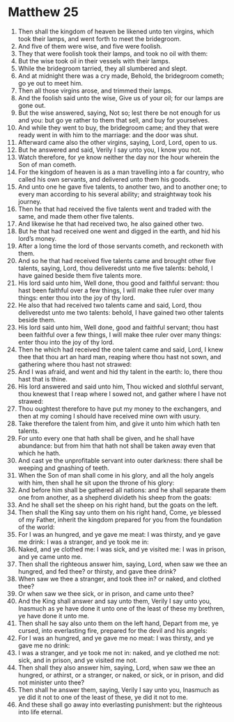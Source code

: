 ﻿# Matthew 25
1. Then shall the kingdom of heaven be likened unto ten virgins, which took their lamps, and went forth to meet the bridegroom. 
2. And five of them were wise, and five were foolish. 
3. They that were foolish took their lamps, and took no oil with them: 
4. But the wise took oil in their vessels with their lamps. 
5. While the bridegroom tarried, they all slumbered and slept. 
6. And at midnight there was a cry made, Behold, the bridegroom cometh; go ye out to meet him. 
7. Then all those virgins arose, and trimmed their lamps. 
8. And the foolish said unto the wise, Give us of your oil; for our lamps are gone out. 
9. But the wise answered, saying, Not so; lest there be not enough for us and you: but go ye rather to them that sell, and buy for yourselves. 
10. And while they went to buy, the bridegroom came; and they that were ready went in with him to the marriage: and the door was shut. 
11. Afterward came also the other virgins, saying, Lord, Lord, open to us. 
12. But he answered and said, Verily I say unto you, I know you not. 
13. Watch therefore, for ye know neither the day nor the hour wherein the Son of man cometh. 
14.  For the kingdom of heaven is as a man travelling into a far country, who called his own servants, and delivered unto them his goods. 
15. And unto one he gave five talents, to another two, and to another one; to every man according to his several ability; and straightway took his journey. 
16. Then he that had received the five talents went and traded with the same, and made them other five talents. 
17. And likewise he that had received two, he also gained other two. 
18. But he that had received one went and digged in the earth, and hid his lord’s money. 
19. After a long time the lord of those servants cometh, and reckoneth with them. 
20. And so he that had received five talents came and brought other five talents, saying, Lord, thou deliveredst unto me five talents: behold, I have gained beside them five talents more. 
21. His lord said unto him, Well done, thou good and faithful servant: thou hast been faithful over a few things, I will make thee ruler over many things: enter thou into the joy of thy lord. 
22. He also that had received two talents came and said, Lord, thou deliveredst unto me two talents: behold, I have gained two other talents beside them. 
23. His lord said unto him, Well done, good and faithful servant; thou hast been faithful over a few things, I will make thee ruler over many things: enter thou into the joy of thy lord. 
24. Then he which had received the one talent came and said, Lord, I knew thee that thou art an hard man, reaping where thou hast not sown, and gathering where thou hast not strawed: 
25. And I was afraid, and went and hid thy talent in the earth: lo, there thou hast that is thine. 
26. His lord answered and said unto him, Thou wicked and slothful servant, thou knewest that I reap where I sowed not, and gather where I have not strawed: 
27. Thou oughtest therefore to have put my money to the exchangers, and then at my coming I should have received mine own with usury. 
28. Take therefore the talent from him, and give it unto him which hath ten talents. 
29. For unto every one that hath shall be given, and he shall have abundance: but from him that hath not shall be taken away even that which he hath. 
30. And cast ye the unprofitable servant into outer darkness: there shall be weeping and gnashing of teeth. 
31.  When the Son of man shall come in his glory, and all the holy angels with him, then shall he sit upon the throne of his glory: 
32. And before him shall be gathered all nations: and he shall separate them one from another, as a shepherd divideth his sheep from the goats: 
33. And he shall set the sheep on his right hand, but the goats on the left. 
34. Then shall the King say unto them on his right hand, Come, ye blessed of my Father, inherit the kingdom prepared for you from the foundation of the world: 
35. For I was an hungred, and ye gave me meat: I was thirsty, and ye gave me drink: I was a stranger, and ye took me in: 
36. Naked, and ye clothed me: I was sick, and ye visited me: I was in prison, and ye came unto me. 
37. Then shall the righteous answer him, saying, Lord, when saw we thee an hungred, and fed thee? or thirsty, and gave thee drink? 
38. When saw we thee a stranger, and took thee in? or naked, and clothed thee? 
39. Or when saw we thee sick, or in prison, and came unto thee? 
40. And the King shall answer and say unto them, Verily I say unto you, Inasmuch as ye have done it unto one of the least of these my brethren, ye have done it unto me. 
41. Then shall he say also unto them on the left hand, Depart from me, ye cursed, into everlasting fire, prepared for the devil and his angels: 
42. For I was an hungred, and ye gave me no meat: I was thirsty, and ye gave me no drink: 
43. I was a stranger, and ye took me not in: naked, and ye clothed me not: sick, and in prison, and ye visited me not. 
44. Then shall they also answer him, saying, Lord, when saw we thee an hungred, or athirst, or a stranger, or naked, or sick, or in prison, and did not minister unto thee? 
45. Then shall he answer them, saying, Verily I say unto you, Inasmuch as ye did it not to one of the least of these, ye did it not to me. 
46. And these shall go away into everlasting punishment: but the righteous into life eternal. 
